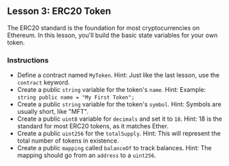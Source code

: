 ## Lesson 3: ERC20 Token

The ERC20 standard is the foundation for most cryptocurrencies on Ethereum. In this lesson, you'll build the basic state variables for your own token.

### Instructions

-   Define a contract named `MyToken`.
    Hint: Just like the last lesson, use the `contract` keyword.
-   Create a public `string` variable for the token's `name`.
    Hint: Example: `string public name = "My First Token";`
-   Create a public `string` variable for the token's `symbol`.
    Hint: Symbols are usually short, like "MFT".
-   Create a public `uint8` variable for `decimals` and set it to `18`.
    Hint: 18 is the standard for most ERC20 tokens, as it matches Ether.
-   Create a public `uint256` for the `totalSupply`.
    Hint: This will represent the total number of tokens in existence.
-   Create a public `mapping` called `balanceOf` to track balances.
    Hint: The mapping should go from an `address` to a `uint256`.